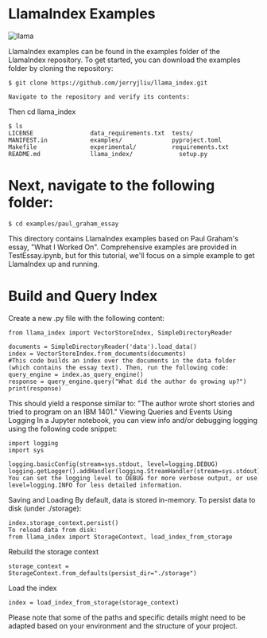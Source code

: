 # LlamaIndex Examples

![llama](https://www.aktagon.com/images/articles/LlamaIndex.png)


LlamaIndex examples can be found in the examples folder of the LlamaIndex repository. To get started, you can download the examples folder by cloning the repository:

```
$ git clone https://github.com/jerryjliu/llama_index.git

Navigate to the repository and verify its contents:
```

Then cd llama_index
```
$ ls
LICENSE                data_requirements.txt  tests/
MANIFEST.in            examples/              pyproject.toml
Makefile               experimental/          requirements.txt
README.md              llama_index/             setup.py
```

# Next, navigate to the following folder:

```
$ cd examples/paul_graham_essay
```
This directory contains LlamaIndex examples based on Paul Graham's essay, "What I Worked On". Comprehensive examples are provided in TestEssay.ipynb, but for this tutorial, we'll focus on a simple example to get LlamaIndex up and running.

# Build and Query Index
Create a new .py file with the following content:
```
from llama_index import VectorStoreIndex, SimpleDirectoryReader

documents = SimpleDirectoryReader('data').load_data()
index = VectorStoreIndex.from_documents(documents)
#This code builds an index over the documents in the data folder (which contains the essay text). Then, run the following code:
query_engine = index.as_query_engine()
response = query_engine.query("What did the author do growing up?")
print(response)

```
This should yield a response similar to: "The author wrote short stories and tried to program on an IBM 1401."
Viewing Queries and Events Using Logging
In a Jupyter notebook, you can view info and/or debugging logging using the following code snippet:

```
import logging
import sys

logging.basicConfig(stream=sys.stdout, level=logging.DEBUG)
logging.getLogger().addHandler(logging.StreamHandler(stream=sys.stdout))
You can set the logging level to DEBUG for more verbose output, or use level=logging.INFO for less detailed information.
```
Saving and Loading
By default, data is stored in-memory. To persist data to disk (under ./storage):
```
index.storage_context.persist()
To reload data from disk:
from llama_index import StorageContext, load_index_from_storage
```
Rebuild the storage context

```
storage_context = StorageContext.from_defaults(persist_dir="./storage")
```
Load the index

```
index = load_index_from_storage(storage_context)
```
Please note that some of the paths and specific details might need to be adapted based on your environment and the structure of your project.
